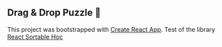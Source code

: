 ## Drag & Drop Puzzle 🐼

This project was bootstrapped with [Create React App](https://github.com/facebook/create-react-app).
Test of the library [React Sortable Hoc](https://github.com/clauderic/react-sortable-hoc)
